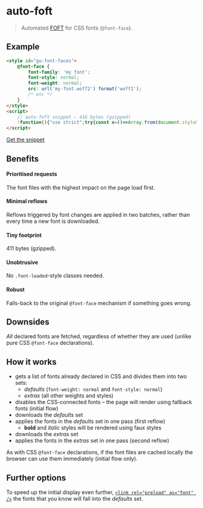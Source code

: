 # auto-foft

> Automated [FOFT](https://www.zachleat.com/web/foft) for CSS fonts (`@font-face`).

## Example

```html
<style id="gu-font-faces">
    @font-face {
        font-family: 'my font';
        font-style: normal;
        font-weight: normal;
        src: url('my-font.woff2') format('woff2');
        /* etc */
    }
</style>
<script>
    // auto-foft snippet – 416 bytes (gzipped)
    !function(){"use strict";try{const e=()=>Array.from(document.styleSheets).find((e=>{const t=e.ownerNode;if(t.id)return"gu-font-faces"===t.id})),t=e=>"normal"===e.style&&("normal"===e.weight||"400"===e.weight),o=e=>e.reduce(((e,o)=>(t(o)?e.defaults.push(o):e.extras.push(o),e)),{defaults:[],extras:[]}),s=e=>Promise.all(e.map((e=>(e.load(),e.loaded)))).then((()=>{requestAnimationFrame((()=>{e.forEach((e=>{document.fonts.add(e)}))}))}));if("fonts"in document){const t=e();if(t)try{const e=Array.from(document.fonts);t.disabled=!0;const{defaults:n,extras:r}=o(e);s(n).then((()=>{s(r)}))}catch(e){console.error(e),t.disabled=!1}else console.warn("Could not find 'gu-font-faces' stylesheet.")}}catch(e){console.error(e)}}();
</script>
```

[Get the snippet](dist/snippet.min.js)

## Benefits

#### Prioritised requests

The font files with the highest impact on the page load first.

#### Minimal reflows

Reflows triggered by font changes are applied in two batches, rather than every time a new font is downloaded.

#### Tiny footprint

411 bytes (gzipped).

#### Unobtrusive

No `.font-loaded`-style classes needed.

#### Robust

Falls-back to the original `@font-face` mechanism if something goes wrong.

## Downsides

_All_ declared fonts are fetched, regardless of whether they are used (unlike pure CSS `@font-face` declarations).

## How it works

-   gets a list of fonts already declared in CSS and divides them into two sets:
    -   _defaults_ (`font-weight: normal` and `font-style: normal`)
    -   _extras_ (all other weights and styles)
-   disables the CSS-connected fonts – the page will render using fallback fonts (initial flow)
-   downloads the _defaults_ set
-   applies the fonts in the _defaults_ set in one pass (first reflow)
    -   **bold** and _italic_ styles will be rendered using faux styles
-   downloads the _extras_ set
-   applies the fonts in the _extras_ set in one pass (second reflow)

As with CSS `@font-face` declarations, if the font files are cached locally the browser can use them immediately (initial flow only).

## Further options

To speed up the initial display even further, [`<link rel="preload" as="font" />`](https://developer.mozilla.org/en-US/docs/Web/HTML/Preloading_content) the fonts that you know will fall into the _defaults_ set.
